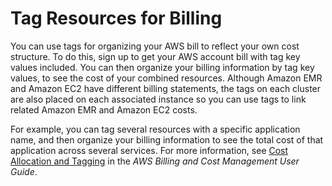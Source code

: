 # Tag Resources for Billing<a name="emr-plan-tags-billing"></a>

You can use tags for organizing your AWS bill to reflect your own cost structure\. To do this, sign up to get your AWS account bill with tag key values included\. You can then organize your billing information by tag key values, to see the cost of your combined resources\. Although Amazon EMR and Amazon EC2 have different billing statements, the tags on each cluster are also placed on each associated instance so you can use tags to link related Amazon EMR and Amazon EC2 costs\.

For example, you can tag several resources with a specific application name, and then organize your billing information to see the total cost of that application across several services\. For more information, see [Cost Allocation and Tagging](http://docs.aws.amazon.com/awsaccountbilling/latest/aboutv2//allocation.html) in the *AWS Billing and Cost Management User Guide*\. 